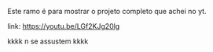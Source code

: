 Este ramo é para mostrar o projeto completo que achei no yt.

link: https://youtu.be/LGf2KJg20lg

kkkk n se assustem kkkk
